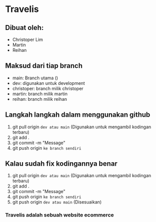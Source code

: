 # Travelis

## Dibuat oleh:

- Christoper Lim
- Martin
- Reihan

## Maksud dari tiap branch

- main: Branch utama ()
- dev: digunakan untuk development
- christoper: branch milik christoper
- martin: branch milik martin
- reihan: branch milik reihan

## Langkah langkah dalam menggunakan github

1. git pull origin `dev atau main` (Digunakan untuk mengambil kodingan terbaru)
2. git add .
3. git commit -m "Message"
4. git push origin `ke branch sendiri`

## Kalau sudah fix kodingannya benar

1. git pull origin `dev atau main` (Digunakan untuk mengambil kodingan terbaru)
2. git add .
3. git commit -m "Message"
4. git push origin `ke branch sendiri`
5. git push origin `dev atau main` (Disesuaikan)

### Travelis adalah sebuah website ecommerce
